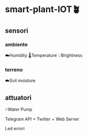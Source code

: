 # smart-plant-IOT🪴

## sensori
### ambiente
☁️Humidity
🌡️Temperature
💡Brightness

### terreno
☁️Soil moisture

## attuatori
💦Water Pump


Telegram API + Twitter + Web Server



Led errori
